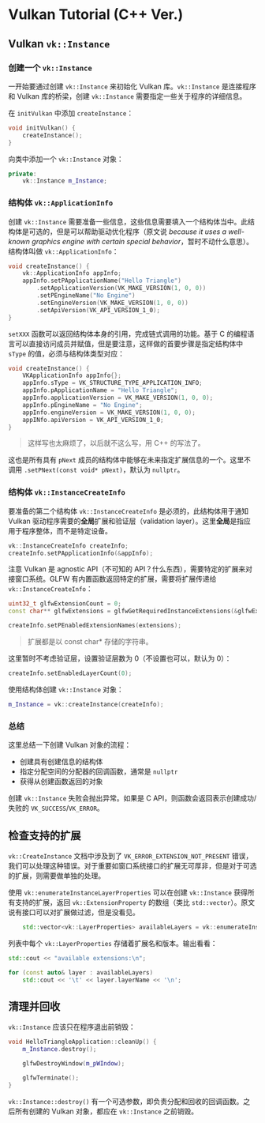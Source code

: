 # Vulkan Tutorial (C++ Ver.)

## Vulkan `vk::Instance`

### 创建一个 `vk::Instance`

一开始要通过创建 `vk::Instance` 来初始化 Vulkan 库。`vk::Instance` 是连接程序和 Vulkan 库的桥梁，创建 `vk::Instance` 需要指定一些关于程序的详细信息。

在 `initVulkan` 中添加 `createInstance`：
```cpp
void initVulkan() {
    createInstance();
}
```

向类中添加一个 `vk::Instance` 对象：
```cpp
private:
    vk::Instance m_Instance;
```

### 结构体 `vk::ApplicationInfo`

创建 `vk::Instance` 需要准备一些信息，这些信息需要填入一个结构体当中。此结构体是可选的，但是可以帮助驱动优化程序（原文说 *because it uses a well-known graphics engine with certain special behavior*，暂时不动什么意思）。结构体叫做 `vk::ApplicationInfo`：
```cpp
void createInstance() {
    vk::ApplicationInfo appInfo;
    appInfo.setPApplicationName("Hello Triangle")
        .setApplicationVersion(VK_MAKE_VERSION(1, 0, 0))
        .setPEngineName("No Engine")
        .setEngineVersion(VK_MAKE_VERSION(1, 0, 0))
        .setApiVersion(VK_API_VERSION_1_0);
}
```
`setXXX` 函数可以返回结构体本身的引用，完成链式调用的功能。基于 C 的编程语言可以直接访问成员并赋值，但是要注意，这样做的首要步骤是指定结构体中 `sType` 的值，必须与结构体类型对应：
```cpp
void createInstance() {
    VKApplicationInfo appInfo{};
    appInfo.sType = VK_STRUCTURE_TYPE_APPLICATION_INFO;
    appInfo.pApplicationName = "Hello Triangle";
    appInfo.applicationVersion = VK_MAKE_VERSION(1, 0, 0);
    appInfo.pEngineName = "No Engine";
    appInfo.engineVersion = VK_MAKE_VERSION(1, 0, 0);
    appINfo.apiVersion = VK_API_VERSION_1_0;
}
```
> 这样写也太麻烦了，以后就不这么写，用 C++ 的写法了。

这也是所有具有 `pNext` 成员的结构体中能够在未来指定扩展信息的一个。这里不调用 `.setPNext(const void* pNext)`，默认为 `nullptr`。

### 结构体 `vk::InstanceCreateInfo`

要准备的第二个结构体 `vk::InstanceCreateInfo` 是必须的，此结构体用于通知 Vulkan 驱动程序需要的**全局**扩展和验证层（validation layer）。这里**全局**是指应用于程序整体，而不是特定设备。
```cpp
vk::InstanceCreateInfo createInfo;
createInfo.setPApplicationInfo(&appInfo);
```

注意 Vulkan 是 agnostic API（不可知的 API？什么东西），需要特定的扩展来对接窗口系统。GLFW 有内置函数返回特定的扩展，需要将扩展传递给 `vk::InstanceCreateInfo`：
```cpp
uint32_t glfwExtensionCount = 0;
const char** glfwExtensions = glfwGetRequiredInstanceExtensions(&glfwExtensionCount);

createInfo.setPEnabledExtensionNames(extensions);
```
> 扩展都是以 const char* 存储的字符串。

这里暂时不考虑验证层，设置验证层数为 0（不设置也可以，默认为 0）：
```cpp
createInfo.setEnabledLayerCount(0);
```

使用结构体创建 `vk::Instance` 对象：
```cpp
m_Instance = vk::createInstance(createInfo);
```
### 总结
这里总结一下创建 Vulkan 对象的流程：
+ 创建具有创建信息的结构体
+ 指定分配空间的分配器的回调函数，通常是 `nullptr`
+ 获得从创建函数返回的对象

创建 `vk::Instance` 失败会抛出异常。如果是 C API，则函数会返回表示创建成功/失败的 `VK_SUCCESS`/`VK_ERROR`。

## 检查支持的扩展

`vk::CreateInstance` 文档中涉及到了 `VK_ERROR_EXTENSION_NOT_PRESENT` 错误，我们可以处理这种错误。对于重要如窗口系统接口的扩展无可厚非，但是对于可选的扩展，则需要做单独的处理。

使用 `vk::enumerateInstanceLayerProperties` 可以在创建 `vk::Instance` 获得所有支持的扩展，返回 `vk::ExtensionProperty` 的数组（类比 `std::vector`）。原文说有接口可以对扩展做过滤，但是没看见。
```cpp
    std::vector<vk::LayerProperties> availableLayers = vk::enumerateInstanceLayerProperties();
```

列表中每个 `vk::LayerProperties` 存储着扩展名和版本。输出看看：
```cpp
std::cout << "available extensions:\n";

for (const auto& layer : availableLayers)
    std::cout << '\t' << layer.layerName << '\n';
```

## 清理并回收

`vk::Instance` 应该只在程序退出前销毁：
```cpp
void HelloTriangleApplication::cleanUp() {
    m_Instance.destroy();

    glfwDestroyWindow(m_pWIndow);

    glfwTerminate();
}
```

`vk::Instance::destroy()` 有一个可选参数，即负责分配和回收的回调函数。之后所有创建的 Vulkan 对象，都应在 `vk::Instance` 之前销毁。